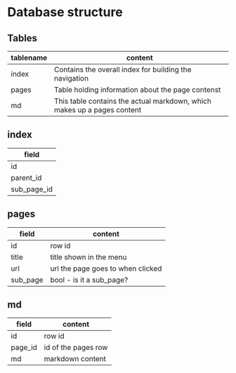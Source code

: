 # Database structure

## Tables
|tablename|content|
|---------|-------|
|index|Contains the overall index for building the navigation|
|pages|Table holding information about the page contenst|
|md|This table contains the actual markdown, which makes up a pages content|

## index

|field|
|-----|
|id|row id|
|parent_id|id of the parent page (top menu item)|
|sub_page_id|id of the sub_page|

## pages

|field|content|
|-----|-------|
|id|row id|
|title|title shown in the menu|
|url|url the page goes to when clicked|
|sub_page|bool - is it a sub_page?|

## md

|field|content|
|-----|-------|
|id|row id|
|page_id|id of the pages row|
|md|markdown content|
